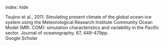 index: hide

<div class="Citation">

  <div class="Citation-body">
    <div class="Citation-text">Tsujino et al., 2011: Simulating present climate of the global ocean–ice system using the Meteorological Research Institute Community Ocean Model (MRI. COM): simulation characteristics and variability in the Pacific sector. <span class="Article-journal">Journal of oceanography, </span><span class="Article-volume">67, </span>449-479pp.</div>
    <div class="Citation-links">
      <div class="CitationLink" data-href="https://scholar.google.com/scholar?q=Simulating+present+climate+of+the+global+ocean%E2%80%93ice+system+using+the+Meteorological+Research+Institute+Community+Ocean+Model+%28MRI.+COM%29%3A+simulation+characteristics+and+variability+in+the+Pacific+sector">
        <div class="CitationLink-icon CitationLink-Scholar"></div>
        <div class="CitationLink-text">Google Scholar</div>
      </div>
    </div>
  </div>
</div>


<div class="Citation-copy">

</div>